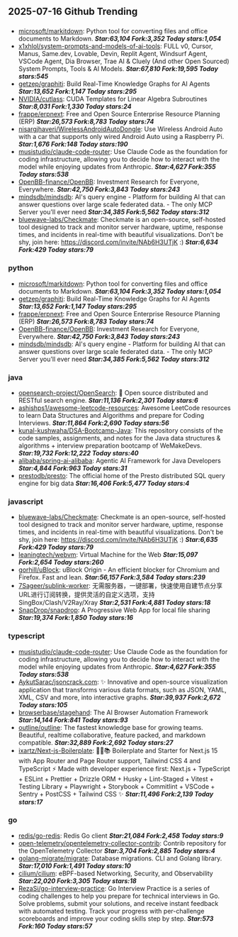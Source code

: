 ## 2025-07-16 Github Trending

### 
* [microsoft/markitdown](https://github.com/microsoft/markitdown): Python tool for converting files and office documents to Markdown. ***Star:63,104 Fork:3,352 Today stars:1,054***
* [x1xhlol/system-prompts-and-models-of-ai-tools](https://github.com/x1xhlol/system-prompts-and-models-of-ai-tools): FULL v0, Cursor, Manus, Same.dev, Lovable, Devin, Replit Agent, Windsurf Agent, VSCode Agent, Dia Browser, Trae AI & Cluely (And other Open Sourced) System Prompts, Tools & AI Models. ***Star:67,810 Fork:19,595 Today stars:545***
* [getzep/graphiti](https://github.com/getzep/graphiti): Build Real-Time Knowledge Graphs for AI Agents ***Star:13,652 Fork:1,147 Today stars:295***
* [NVIDIA/cutlass](https://github.com/NVIDIA/cutlass): CUDA Templates for Linear Algebra Subroutines ***Star:8,031 Fork:1,330 Today stars:24***
* [frappe/erpnext](https://github.com/frappe/erpnext): Free and Open Source Enterprise Resource Planning (ERP) ***Star:26,573 Fork:8,783 Today stars:74***
* [nisargjhaveri/WirelessAndroidAutoDongle](https://github.com/nisargjhaveri/WirelessAndroidAutoDongle): Use Wireless Android Auto with a car that supports only wired Android Auto using a Raspberry Pi. ***Star:1,676 Fork:148 Today stars:190***
* [musistudio/claude-code-router](https://github.com/musistudio/claude-code-router): Use Claude Code as the foundation for coding infrastructure, allowing you to decide how to interact with the model while enjoying updates from Anthropic. ***Star:4,627 Fork:355 Today stars:538***
* [OpenBB-finance/OpenBB](https://github.com/OpenBB-finance/OpenBB): Investment Research for Everyone, Everywhere. ***Star:42,750 Fork:3,843 Today stars:243***
* [mindsdb/mindsdb](https://github.com/mindsdb/mindsdb): AI's query engine - Platform for building AI that can answer questions over large scale federated data. - The only MCP Server you'll ever need ***Star:34,385 Fork:5,562 Today stars:312***
* [bluewave-labs/Checkmate](https://github.com/bluewave-labs/Checkmate): Checkmate is an open-source, self-hosted tool designed to track and monitor server hardware, uptime, response times, and incidents in real-time with beautiful visualizations. Don't be shy, join here: https://discord.com/invite/NAb6H3UTjK :) ***Star:6,634 Fork:429 Today stars:79***

### python
* [microsoft/markitdown](https://github.com/microsoft/markitdown): Python tool for converting files and office documents to Markdown. ***Star:63,104 Fork:3,352 Today stars:1,054***
* [getzep/graphiti](https://github.com/getzep/graphiti): Build Real-Time Knowledge Graphs for AI Agents ***Star:13,652 Fork:1,147 Today stars:295***
* [frappe/erpnext](https://github.com/frappe/erpnext): Free and Open Source Enterprise Resource Planning (ERP) ***Star:26,573 Fork:8,783 Today stars:74***
* [OpenBB-finance/OpenBB](https://github.com/OpenBB-finance/OpenBB): Investment Research for Everyone, Everywhere. ***Star:42,750 Fork:3,843 Today stars:243***
* [mindsdb/mindsdb](https://github.com/mindsdb/mindsdb): AI's query engine - Platform for building AI that can answer questions over large scale federated data. - The only MCP Server you'll ever need ***Star:34,385 Fork:5,562 Today stars:312***

### java
* [opensearch-project/OpenSearch](https://github.com/opensearch-project/OpenSearch): 🔎 Open source distributed and RESTful search engine. ***Star:11,136 Fork:2,301 Today stars:6***
* [ashishps1/awesome-leetcode-resources](https://github.com/ashishps1/awesome-leetcode-resources): Awesome LeetCode resources to learn Data Structures and Algorithms and prepare for Coding Interviews. ***Star:11,864 Fork:2,690 Today stars:56***
* [kunal-kushwaha/DSA-Bootcamp-Java](https://github.com/kunal-kushwaha/DSA-Bootcamp-Java): This repository consists of the code samples, assignments, and notes for the Java data structures & algorithms + interview preparation bootcamp of WeMakeDevs. ***Star:19,732 Fork:12,222 Today stars:40***
* [alibaba/spring-ai-alibaba](https://github.com/alibaba/spring-ai-alibaba): Agentic AI Framework for Java Developers ***Star:4,844 Fork:963 Today stars:31***
* [prestodb/presto](https://github.com/prestodb/presto): The official home of the Presto distributed SQL query engine for big data ***Star:16,406 Fork:5,477 Today stars:4***

### javascript
* [bluewave-labs/Checkmate](https://github.com/bluewave-labs/Checkmate): Checkmate is an open-source, self-hosted tool designed to track and monitor server hardware, uptime, response times, and incidents in real-time with beautiful visualizations. Don't be shy, join here: https://discord.com/invite/NAb6H3UTjK :) ***Star:6,635 Fork:429 Today stars:79***
* [leaningtech/webvm](https://github.com/leaningtech/webvm): Virtual Machine for the Web ***Star:15,097 Fork:2,654 Today stars:260***
* [gorhill/uBlock](https://github.com/gorhill/uBlock): uBlock Origin - An efficient blocker for Chromium and Firefox. Fast and lean. ***Star:56,157 Fork:3,584 Today stars:239***
* [7Sageer/sublink-worker](https://github.com/7Sageer/sublink-worker): 无需服务器，一键部署，快速使用自建节点分享URL进行订阅转换，提供灵活的自定义选项，支持SingBox/Clash/V2Ray/Xray ***Star:2,531 Fork:4,881 Today stars:18***
* [SnapDrop/snapdrop](https://github.com/SnapDrop/snapdrop): A Progressive Web App for local file sharing ***Star:19,374 Fork:1,850 Today stars:16***

### typescript
* [musistudio/claude-code-router](https://github.com/musistudio/claude-code-router): Use Claude Code as the foundation for coding infrastructure, allowing you to decide how to interact with the model while enjoying updates from Anthropic. ***Star:4,627 Fork:355 Today stars:538***
* [AykutSarac/jsoncrack.com](https://github.com/AykutSarac/jsoncrack.com): ✨ Innovative and open-source visualization application that transforms various data formats, such as JSON, YAML, XML, CSV and more, into interactive graphs. ***Star:39,937 Fork:2,672 Today stars:105***
* [browserbase/stagehand](https://github.com/browserbase/stagehand): The AI Browser Automation Framework ***Star:14,144 Fork:841 Today stars:93***
* [outline/outline](https://github.com/outline/outline): The fastest knowledge base for growing teams. Beautiful, realtime collaborative, feature packed, and markdown compatible. ***Star:32,889 Fork:2,692 Today stars:27***
* [ixartz/Next-js-Boilerplate](https://github.com/ixartz/Next-js-Boilerplate): 🚀🎉📚 Boilerplate and Starter for Next.js 15 with App Router and Page Router support, Tailwind CSS 4 and TypeScript ⚡️ Made with developer experience first: Next.js + TypeScript + ESLint + Prettier + Drizzle ORM + Husky + Lint-Staged + Vitest + Testing Library + Playwright + Storybook + Commitlint + VSCode + Sentry + PostCSS + Tailwind CSS ✨ ***Star:11,496 Fork:2,139 Today stars:17***

### go
* [redis/go-redis](https://github.com/redis/go-redis): Redis Go client ***Star:21,084 Fork:2,458 Today stars:9***
* [open-telemetry/opentelemetry-collector-contrib](https://github.com/open-telemetry/opentelemetry-collector-contrib): Contrib repository for the OpenTelemetry Collector ***Star:3,704 Fork:2,885 Today stars:4***
* [golang-migrate/migrate](https://github.com/golang-migrate/migrate): Database migrations. CLI and Golang library. ***Star:17,010 Fork:1,491 Today stars:10***
* [cilium/cilium](https://github.com/cilium/cilium): eBPF-based Networking, Security, and Observability ***Star:22,020 Fork:3,305 Today stars:18***
* [RezaSi/go-interview-practice](https://github.com/RezaSi/go-interview-practice): Go Interview Practice is a series of coding challenges to help you prepare for technical interviews in Go. Solve problems, submit your solutions, and receive instant feedback with automated testing. Track your progress with per-challenge scoreboards and improve your coding skills step by step. ***Star:573 Fork:160 Today stars:57***
